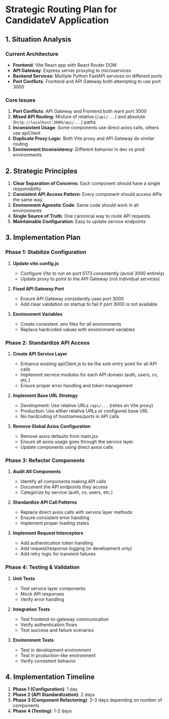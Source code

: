 # Strategic Routing Plan for CandidateV Application

## 1. Situation Analysis

### Current Architecture
- **Frontend**: Vite React app with React Router DOM
- **API Gateway**: Express server proxying to microservices
- **Backend Services**: Multiple Python FastAPI services on different ports
- **Port Conflicts**: Frontend and API Gateway both attempting to use port 3000

### Core Issues
1. **Port Conflicts**: API Gateway and Frontend both want port 3000
2. **Mixed API Routing**: Mixture of relative (`/api/...`) and absolute (`http://localhost:3000/api/...`) paths
3. **Inconsistent Usage**: Some components use direct axios calls, others use apiClient
4. **Duplicate Proxy Logic**: Both Vite proxy and API Gateway do similar routing
5. **Environment Inconsistency**: Different behavior in dev vs prod environments

## 2. Strategic Principles

1. **Clear Separation of Concerns**: Each component should have a single responsibility
2. **Consistent API Access Pattern**: Every component should access APIs the same way
3. **Environment Agnostic Code**: Same code should work in all environments
4. **Single Source of Truth**: One canonical way to route API requests
5. **Maintainable Configuration**: Easy to update service endpoints

## 3. Implementation Plan

### Phase 1: Stabilize Configuration

1. **Update vite.config.js**
   - Configure Vite to run on port 5173 consistently (avoid 3000 entirely)
   - Update proxy to point to the API Gateway (not individual services)

2. **Fixed API Gateway Port**
   - Ensure API Gateway consistently uses port 3000
   - Add clear validation on startup to fail if port 3000 is not available

3. **Environment Variables**
   - Create consistent .env files for all environments
   - Replace hardcoded values with environment variables

### Phase 2: Standardize API Access

1. **Create API Service Layer**
   - Enhance existing apiClient.js to be the sole entry point for all API calls
   - Implement service modules for each API domain (auth, users, cv, etc.)
   - Ensure proper error handling and token management

2. **Implement Base URL Strategy**
   - Development: Use relative URLs `/api/...` (relies on Vite proxy)
   - Production: Use either relative URLs or configured base URL
   - No hardcoding of hostnames/ports in API calls

3. **Remove Global Axios Configuration**
   - Remove axios defaults from main.jsx
   - Ensure all axios usage goes through the service layer
   - Update components using direct axios calls

### Phase 3: Refactor Components

1. **Audit All Components**
   - Identify all components making API calls
   - Document the API endpoints they access
   - Categorize by service (auth, cv, users, etc.)

2. **Standardize API Call Patterns**
   - Replace direct axios calls with service layer methods
   - Ensure consistent error handling
   - Implement proper loading states

3. **Implement Request Interceptors**
   - Add authentication token handling
   - Add request/response logging (in development only)
   - Add retry logic for transient failures

### Phase 4: Testing & Validation

1. **Unit Tests**
   - Test service layer components
   - Mock API responses
   - Verify error handling

2. **Integration Tests**
   - Test frontend-to-gateway communication
   - Verify authentication flows
   - Test success and failure scenarios

3. **Environment Tests**
   - Test in development environment
   - Test in production-like environment
   - Verify consistent behavior

## 4. Implementation Timeline

1. **Phase 1 (Configuration)**: 1 day
2. **Phase 2 (API Standardization)**: 2 days
3. **Phase 3 (Component Refactoring)**: 2-3 days depending on number of components
4. **Phase 4 (Testing)**: 1-2 days 